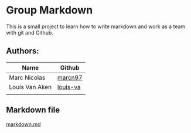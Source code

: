 # Group Markdown
This is a small project to learn how to write markdown and work as a team with git and Github.

## Authors:
| Name  | Github  |
|---|---|
| Marc Nicolas  | [marcn97](https://github.com/marcn97)  |
| Louis Van Aken  | [louis-va](https://github.com/louis-va)  |
|   |   |

## Markdown file
[markdown.md](groupeMarkDown/tree/marc/markdown.md)

